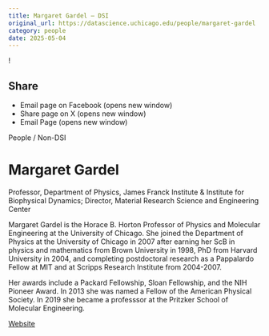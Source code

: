 ```yaml
---
title: Margaret Gardel – DSI
original_url: https://datascience.uchicago.edu/people/margaret-gardel
category: people
date: 2025-05-04
---
```


<!-- Table-like structure detected -->

!

## Share

* Email page on Facebook (opens new window)
* Share page on X (opens new window)
* Email Page (opens new window)

<!-- Table-like structure detected -->

People / Non-DSI

# Margaret Gardel

Professor, Department of Physics, James Franck Institute & Institute for Biophysical Dynamics; Director, Material Research Science and Engineering Center

Margaret Gardel is the Horace B. Horton Professor of Physics and Molecular Engineering at the University of Chicago. She joined the Department of Physics at the University of Chicago in 2007 after earning her ScB in physics and mathematics from Brown University in 1998, PhD from Harvard University in 2004, and completing postdoctoral research as a Pappalardo Fellow at MIT and at Scripps Research Institute from 2004-2007.

Her awards include a Packard Fellowship, Sloan Fellowship, and the NIH Pioneer Award. In 2013 she was named a Fellow of the American Physical Society. In 2019 she became a professsor at the Pritzker School of Molecular Engineering.

[Website](https://pme.uchicago.edu/faculty/margaret-gardel)